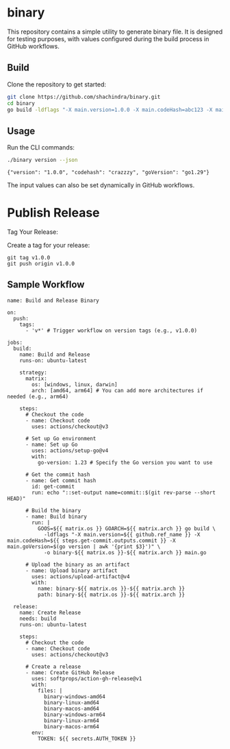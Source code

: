 # binary

This repository contains a simple utility to generate binary file. It is designed for testing purposes, with values configured during the build process in GitHub workflows.

## Build

Clone the repository to get started:

```bash
git clone https://github.com/shachindra/binary.git
cd binary
go build -ldflags "-X main.version=1.0.0 -X main.codeHash=abc123 -X main.goVersion=go1.20" -o binary main.go
```

## Usage

Run the CLI commands:

```bash
./binary version --json
```
```
{"version": "1.0.0", "codehash": "crazzzy", "goVersion": "go1.29"}
```

The input values can also be set dynamically in GitHub workflows.

# Publish Release

Tag Your Release:

Create a tag for your release:
```
git tag v1.0.0
git push origin v1.0.0
```


## Sample Workflow
```
name: Build and Release Binary

on:
  push:
    tags:
      - 'v*' # Trigger workflow on version tags (e.g., v1.0.0)

jobs:
  build:
    name: Build and Release
    runs-on: ubuntu-latest

    strategy:
      matrix:
        os: [windows, linux, darwin]
        arch: [amd64, arm64] # You can add more architectures if needed (e.g., arm64)

    steps:
      # Checkout the code
      - name: Checkout code
        uses: actions/checkout@v3

      # Set up Go environment
      - name: Set up Go
        uses: actions/setup-go@v4
        with:
          go-version: 1.23 # Specify the Go version you want to use

      # Get the commit hash
      - name: Get commit hash
        id: get-commit
        run: echo "::set-output name=commit::$(git rev-parse --short HEAD)"

      # Build the binary
      - name: Build binary
        run: |
          GOOS=${{ matrix.os }} GOARCH=${{ matrix.arch }} go build \
            -ldflags "-X main.version=${{ github.ref_name }} -X main.codeHash=${{ steps.get-commit.outputs.commit }} -X main.goVersion=$(go version | awk '{print $3}')" \
            -o binary-${{ matrix.os }}-${{ matrix.arch }} main.go

      # Upload the binary as an artifact
      - name: Upload binary artifact
        uses: actions/upload-artifact@v4
        with:
          name: binary-${{ matrix.os }}-${{ matrix.arch }}
          path: binary-${{ matrix.os }}-${{ matrix.arch }}

  release:
    name: Create Release
    needs: build
    runs-on: ubuntu-latest

    steps:
      # Checkout the code
      - name: Checkout code
        uses: actions/checkout@v3

      # Create a release
      - name: Create GitHub Release
        uses: softprops/action-gh-release@v1
        with:
          files: |
            binary-windows-amd64
            binary-linux-amd64
            binary-macos-amd64
            binary-windows-arm64
            binary-linux-arm64
            binary-macos-arm64
        env:
          TOKEN: ${{ secrets.AUTH_TOKEN }}
```